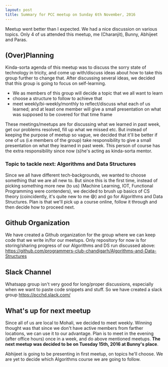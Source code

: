```yaml
---
layout: post
title: Summary for PCC meetup on Sunday 6th November, 2016
---
```


Meetup went better than I expected. We had a nice discussion on various topics. Only 4 of us attended this meetup, me (Charanjit), Bunny, Abhijeet and Paras.

## (Over)Planning

Kinda-sorta agenda of this meetup was to discuss the sorry state of technology in tricity, and come up with/discuss ideas about how to take this group further to change that. After discussing several ideas, we decided that this group is going to focus on self-learning.

-   We as members of this group will decide a topic that we all want to learn
-   choose a structure to follow to achieve that
-   meet weekly/bi-weekly/monthly to reflect/discuss what each of us learned; and at least one member will give a small presentation on what was supposed to be covered for that time frame

These meetings/meetups are for discussing what we learned in past week, get our problems resolved, fill up what we missed etc. But instead of keeping the purpose of meetup so vague, we decided that it'll be better if one of us (i.e members of the group) take responsibility to give a small presentation on what they learned in past week. This person of course has the extra responsibility since now (s)he's acting as kinda-sorta mentor.

### Topic to tackle next: Algorithms and Data Structures

Since we all have different tech-backgrounds, we wanted to choose something that we are all new to. But since this is the first time, instead of picking something more new (to us) (Machine Learning, IOT, Functional Programming were contenders), we decided to brush up basics of CS theory (coincidently, it's quite new to me 😅) and go for Algorithms and Data Structures. Plan is that we'll pick up a course online, follow it through and then decide how to proceed next.

## Github Organization

We have created a Github organization for the group where we can keep code that we write in/for our meetups. Only repository for now is for storing/sharing progress of our Algorithms and DS run discussed above: <https://github.com/programmers-club-chandigarh/Algorithms-and-Data-Structures>

## Slack Channel

Whatsapp group isn't very good for long/proper discussions, especially when we want to paste code snippets and stuff. So we have created a slack group <https://pcchd.slack.com/>

## What's up for next meetup

Since all of us are local to Mohali, we decided to meet weekly. Winning thought was that since we don't have active members from farther locations, we can use it to our advantage. Plan is to meet in the evening (after office hours) once in a week, and do above mentioned meetups. **The next meetup was decided to be on Tuesday 15th, 2016 at Bunny's place**.

Abhijeet is going to be presenting in first meetup, on topics he'll choose. We are yet to decide which Algorithms course we are going to follow.
